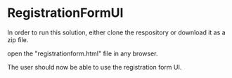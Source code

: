 # RegistrationFormUI

In order to run this solution, either clone the respository or download it as a zip file.

open the "registrationform.html" file in any browser.

The user should now be able to use the registration form UI.
